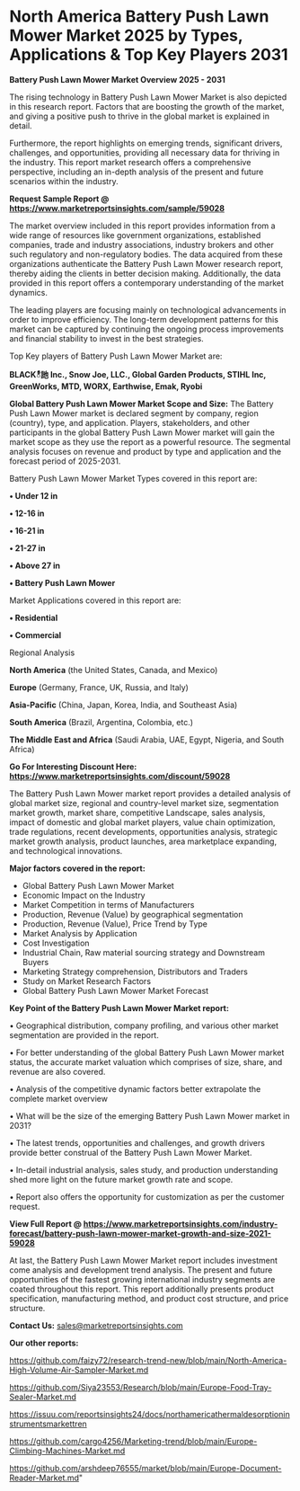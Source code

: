 # North America Battery Push Lawn Mower Market 2025 by Types, Applications & Top Key Players 2031

<Strong> Battery Push Lawn Mower Market Overview 2025 - 2031</strong>

The rising technology in Battery Push Lawn Mower Market is also depicted in this research report. Factors that are boosting the growth of the market, and giving a positive push to thrive in the global market is explained in detail.

Furthermore, the report highlights on emerging trends, significant drivers, challenges, and opportunities, providing all necessary data for thriving in the industry. This report market research offers a comprehensive perspective, including an in-depth analysis of the present and future scenarios within the industry.

<strong>Request Sample Report @ <a href=https://www.marketreportsinsights.com/sample/59028>https://www.marketreportsinsights.com/sample/59028</a></strong>

The market overview included in this report provides information from a wide range of resources like government organizations, established companies, trade and industry associations, industry brokers and other such regulatory and non-regulatory bodies. The data acquired from these organizations authenticate the Battery Push Lawn Mower research report, thereby aiding the clients in better decision making. Additionally, the data provided in this report offers a contemporary understanding of the market dynamics.

The leading players are focusing mainly on technological advancements in order to improve efficiency. The long-term development patterns for this market can be captured by continuing the ongoing process improvements and financial stability to invest in the best strategies.

Top Key players of Battery Push Lawn Mower Market are:

<strong>BLACKీ訑 Inc., Snow Joe, LLC., Global Garden Products, STIHL Inc, GreenWorks, MTD, WORX, Earthwise, Emak, Ryobi</strong>

<strong><b>Global Battery Push Lawn Mower Market Scope and Size:</b></strong>
The Battery Push Lawn Mower market is declared segment by company, region (country), type, and application. Players, stakeholders, and other participants in the global Battery Push Lawn Mower market will gain the market scope as they use the report as a powerful resource. The segmental analysis focuses on revenue and product by type and application and the forecast period of 2025-2031.

Battery Push Lawn Mower Market Types covered in this report are:

<strong>• Under 12 in

• 12-16 in

• 16-21 in

• 21-27 in

• Above 27 in

• Battery Push Lawn Mower</strong>

Market Applications covered in this report are:

<strong>• Residential

• Commercial</strong> 

Regional Analysis

<strong>North America</strong> (the United States, Canada, and Mexico)

<strong>Europe</strong> (Germany, France, UK, Russia, and Italy)

<strong>Asia-Pacific</strong> (China, Japan, Korea, India, and Southeast Asia)

<strong>South America</strong> (Brazil, Argentina, Colombia, etc.)

<strong>The Middle East and Africa</strong> (Saudi Arabia, UAE, Egypt, Nigeria, and South Africa)

<strong>Go For Interesting Discount Here: <a href=https://www.marketreportsinsights.com/discount/59028>https://www.marketreportsinsights.com/discount/59028</a></strong>

The Battery Push Lawn Mower market report provides a detailed analysis of global market size, regional and country-level market size, segmentation market growth, market share, competitive Landscape, sales analysis, impact of domestic and global market players, value chain optimization, trade regulations, recent developments, opportunities analysis, strategic market growth analysis, product launches, area marketplace expanding, and technological innovations.

<strong><b>Major factors covered in the report:</b></strong>
<ul>
  <li>Global Battery Push Lawn Mower Market </li>
  <li>Economic Impact on the Industry</li>
  <li>Market Competition in terms of Manufacturers</li>
  <li>Production, Revenue (Value) by geographical segmentation</li>
  <li>Production, Revenue (Value), Price Trend by Type</li>
  <li>Market Analysis by Application</li>
  <li>Cost Investigation</li>
  <li>Industrial Chain, Raw material sourcing strategy and Downstream Buyers</li>
  <li>Marketing Strategy comprehension, Distributors and Traders</li>
  <li>Study on Market Research Factors</li>
  <li>Global Battery Push Lawn Mower Market Forecast</li>
</ul>

<strong><b>Key Point of the Battery Push Lawn Mower Market report:</b></strong>

• Geographical distribution, company profiling, and various other market segmentation are provided in the report.

• For better understanding of the global Battery Push Lawn Mower market status, the accurate market valuation which comprises of size, share, and revenue are also covered.

• Analysis of the competitive dynamic factors better extrapolate the complete market overview

• What will be the size of the emerging Battery Push Lawn Mower market in 2031?

• The latest trends, opportunities and challenges, and growth drivers provide better construal of the Battery Push Lawn Mower Market.

• In-detail industrial analysis, sales study, and production understanding shed more light on the future market growth rate and scope.

• Report also offers the opportunity for customization as per the customer request.

<strong><b>View Full Report @ <a href=https://www.marketreportsinsights.com/industry-forecast/battery-push-lawn-mower-market-growth-and-size-2021-59028>https://www.marketreportsinsights.com/industry-forecast/battery-push-lawn-mower-market-growth-and-size-2021-59028</a></b></strong>


At last, the Battery Push Lawn Mower Market report includes investment come analysis and development trend analysis. The present and future opportunities of the fastest growing international industry segments are coated throughout this report. This report additionally presents product specification, manufacturing method, and product cost structure, and price structure.

<strong>Contact Us:</strong>
sales@marketreportsinsights.com

<strong>Our other reports:</strong>

<a href=https://github.com/faizy72/research-trend-new/blob/main/North-America-High-Volume-Air-Sampler-Market.md>https://github.com/faizy72/research-trend-new/blob/main/North-America-High-Volume-Air-Sampler-Market.md</a>

<a href=https://github.com/Siya23553/Research/blob/main/Europe-Food-Tray-Sealer-Market.md>https://github.com/Siya23553/Research/blob/main/Europe-Food-Tray-Sealer-Market.md</a>

<a href=https://issuu.com/reportsinsights24/docs/northamericathermaldesorptioninstrumentsmarkettren>https://issuu.com/reportsinsights24/docs/northamericathermaldesorptioninstrumentsmarkettren</a>

<a href=https://github.com/cargo4256/Marketing-trend/blob/main/Europe-Climbing-Machines-Market.md>https://github.com/cargo4256/Marketing-trend/blob/main/Europe-Climbing-Machines-Market.md</a>

<a href=https://github.com/arshdeep76555/market/blob/main/Europe-Document-Reader-Market.md>https://github.com/arshdeep76555/market/blob/main/Europe-Document-Reader-Market.md</a>"
